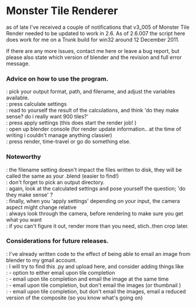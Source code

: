 Monster Tile Renderer
====

as of late I've received a couple of notifications that v3_005 of Monster Tile Render needed to
be updated to work in 2.6. As of 2.6.007 the script here does work for me on a Trunk build for win32 
around 12 December 2011.

If there are any more issues, contact me here or leave a bug report, but please also state which version of blender
and the revision and full error message.  

###  Advice on how to use the program.  
: pick your output format, path, and filename, and adjust the variables available.  
: press calculate settings  
: read to yourself the result of the calculations, and think 'do they make sense? do i really want 900 tiles?'  
: press apply settings  (this does start the render job! )  
: open up blender console (for render update information.. at the time of writing i couldn't manage anything classier)  
: press render, time-travel or go do something else.  

###  Noteworthy  
: the filename setting doesn't impact the files written to disk, they will be called the same as your .blend (easier to find!)  
: don't forget to pick an output directory.  
: again, look at the calculated settings and pose yourself the question; 'do they make sense' ?  
: finally, when you 'apply settings' depending on your input, the camera aspect might change relative  
: always look through the camera, before rendering to make sure you get what you want  
: if you can't figure it out, render more than you need, stich..then crop later.

###  Considerations for future releases.  
: I've already written code to the effect of being able to email an image from blender to my gmail account.  
: I will try to find this .py and upload here, and consider adding things like  
: - option to either email upon tile completion  
: - email upon tile completion and email the image at the same time  
: - email upon tile completion, but don't email the images  (or thumbnail )  
: - email upon tile completion, but don't email the images, email a reduced version of the composite (so you know what's going on)  